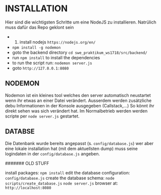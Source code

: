 # INSTALLATION
Hier sind die wichtigsten Schritte um eine NodeJS zu installieren.
Natrülich muss dafür das Repo geklont sein


* 1. install nodejs `https://nodejs.org/en/`
* `npm install -g nodemon`
* goto the backend directory `cd swe_praktikum_ws1718/src/backend/`
* run `npm install` to install the dependencies
 * to run the script run: `nodemon server.js`
* goto `http://127.0.0.1:8080`


## NODEMON
Nodemon ist ein kleines tool welches den server automatisch neustartet wenn ihr etwas an einer Datei verändert.
Ausserdem werden zusätzliche debu Informationen in der Konsole ausgegeben (Callstack,...)
So könnt ihr direkt sehen was sich verändert hat. Im Normalbetrieb werden werden scripte per `node server.js` gestartet. 




## DATABSE
Die Datenbank wurde bereits angepasst (s. `config/database.js`) wer aber eine lokale installation hat (mit dem aktuellsten dump) muss seine logindaten in der `config/database.js` angeben.














####### OLD STUFF

install packages: `npm install`
edit the database configuration: `config/database.js`
create the database schema: `node scripts/create_database.js`
`node server.js`
browser at: `http://localhost:8080`

